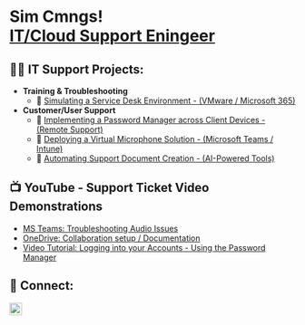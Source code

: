 <h1>Sim Cmngs! <br/><a href="https://github.com/simcmngs">IT/Cloud Support Eningeer</a></h1>

<h2>👨‍💻 IT Support Projects:</h2>

- <b>Training & Troubleshooting</b>
  - 💬 [Simulating a Service Desk Environment - (VMware / Microsoft 365)](https://github.com/SimCmngs/ITSupport-TrainingSimualtion)
- <b>Customer/User Support </b>
  - 🔐 [Implementing a Password Manager across Client Devices - (Remote Support)](https://github.com/SimCmngs/PasswordManager-Implementation)
  - 📲 [Deploying a Virtual Microphone Solution - (Microsoft Teams / Intune)](https://github.com/SimCmngs/MSTeamsVirtualMic-AppDeployment)
  - 📄 [Automating Support Document Creation - (AI-Powered Tools)](https://github.com/SimCmngs/SupportDocs-AI-Automation)

<h2>📺 YouTube - Support Ticket Video Demonstrations</h2>

- [MS Teams: Troubleshooting Audio Issues](https://youtu.be/qudKhUeyLH0)
- [OneDrive: Collaboration setup / Documentation](https://youtu.be/JdyWYHMRDXc)
- [Video Tutorial: Logging into your Accounts - Using the Password Manager](https://youtu.be/6g3I2nGUg50)

<h2> 🤳 Connect:</h2>

[<img align="left" alt="JoshMadakor | YouTube" width="22px" src="https://cdn.jsdelivr.net/npm/simple-icons@v3/icons/youtube.svg" />][youtube]

[youtube]: https://www.youtube.com/@SimCmngs/playlists

<!--
**simcmngs/simcmngs** is a ✨ _special_ ✨ repository because its `README.md` (this file) appears on your GitHub profile.

Here are some ideas to get you started:

- 🔭 I’m currently working on ...
- 🌱 I’m currently learning ...
- 👯 I’m looking to collaborate on ...
- 🤔 I’m looking for help with ...
- 💬 Ask me about ...
- 📫 How to reach me: ...
- 😄 Pronouns: ...
- ⚡ Fun fact: ...
-->
